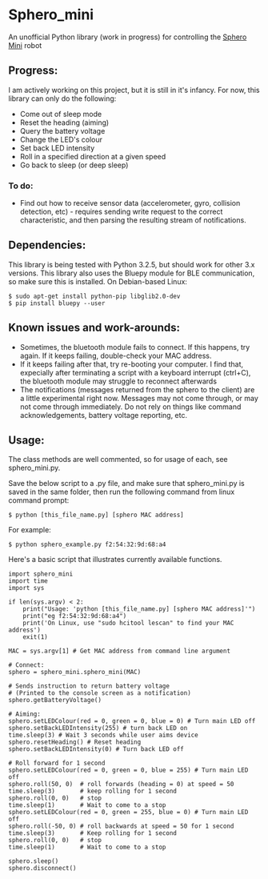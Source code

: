 # Sphero_mini
An unofficial Python library (work in progress) for controlling the [Sphero Mini](https://www.sphero.com/sphero-mini) robot

## Progress:
I am actively working on this project, but it is still in it's infancy. For now, this library can only do the following:
* Come out of sleep mode
* Reset the heading (aiming)
* Query the battery voltage
* Change the LED's colour
* Set back LED intensity
* Roll in a specified direction at a given speed
* Go back to sleep (or deep sleep)

### To do:
* Find out how to receive sensor data (accelerometer, gyro, collision detection, etc) - requires sending write request to the correct characteristic, and then parsing the resulting stream of notifications.

## Dependencies:
This library is being tested with Python 3.2.5, but should work for other 3.x versions. This library also uses the Bluepy module for BLE communication, so make sure this is installed. On Debian-based Linux:

    $ sudo apt-get install python-pip libglib2.0-dev
    $ pip install bluepy --user
## Known issues and work-arounds:
* Sometimes, the bluetooth module fails to connect. If this happens, try again. If it keeps failing, double-check your MAC address.
* If it keeps failing after that, try re-booting your computer. I find that, expecially after terminating a script with a keyboard interrupt (ctrl+C), the bluetooth module may struggle to reconnect afterwards
* The notifications (messages returned from the sphero to the client) are a little experimental right now. Messages may not come through, or may not come through immediately. Do not rely on things like command acknowledgements, battery voltage reporting, etc.

## Usage:
The class methods are well commented, so for usage of each, see sphero_mini.py. 

Save the below script to a .py file, and make sure that sphero_mini.py is saved in the same folder, then run the following command from linux command prompt:

    $ python [this_file_name.py] [sphero MAC address]

For example:

    $ python sphero_example.py f2:54:32:9d:68:a4

Here's a basic script that illustrates currently available functions. 

    import sphero_mini
    import time
    import sys

    if len(sys.argv) < 2:
        print("Usage: 'python [this_file_name.py] [sphero MAC address]'")
        print("eg f2:54:32:9d:68:a4")
        print('On Linux, use "sudo hcitool lescan" to find your MAC address')
        exit(1)

    MAC = sys.argv[1] # Get MAC address from command line argument

    # Connect:
    sphero = sphero_mini.sphero_mini(MAC)

    # Sends instruction to return battery voltage 
    # (Printed to the console screen as a notification)
    sphero.getBatteryVoltage()

    # Aiming:
    sphero.setLEDColour(red = 0, green = 0, blue = 0) # Turn main LED off
    sphero.setBackLEDIntensity(255) # turn back LED on
    time.sleep(3) # Wait 3 seconds while user aims device
    sphero.resetHeading() # Reset heading
    sphero.setBackLEDIntensity(0) # Turn back LED off

    # Roll forward for 1 second
    sphero.setLEDColour(red = 0, green = 0, blue = 255) # Turn main LED off
    sphero.roll(50, 0)  # roll forwards (heading = 0) at speed = 50
    time.sleep(3)       # keep rolling for 1 second
    sphero.roll(0, 0)   # stop
    time.sleep(1)       # Wait to come to a stop
    sphero.setLEDColour(red = 0, green = 255, blue = 0) # Turn main LED off
    sphero.roll(-50, 0) # roll backwards at speed = 50 for 1 second
    time.sleep(3)       # Keep rolling for 1 second
    sphero.roll(0, 0)   # stop
    time.sleep(1)       # Wait to come to a stop

    sphero.sleep()
    sphero.disconnect()
